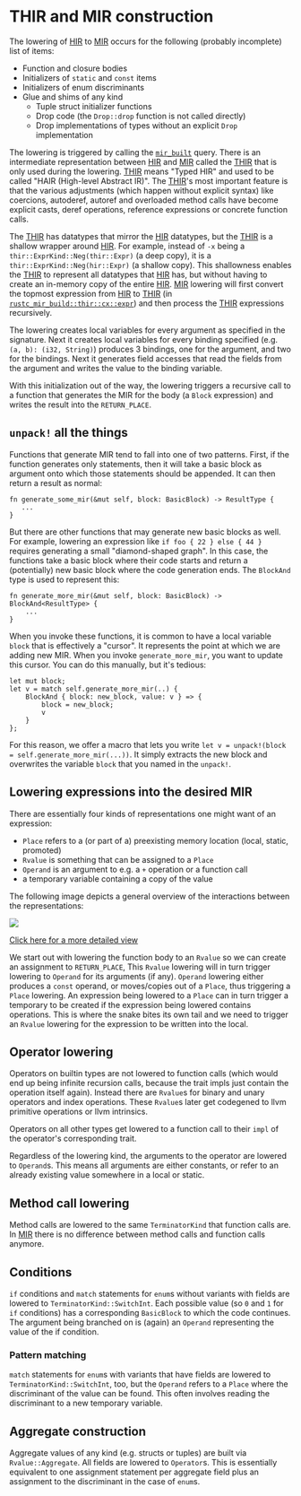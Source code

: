 # THIR and MIR construction

The lowering of [HIR] to [MIR] occurs for the following (probably incomplete)
list of items:

* Function and closure bodies
* Initializers of `static` and `const` items
* Initializers of enum discriminants
* Glue and shims of any kind
    * Tuple struct initializer functions
    * Drop code (the `Drop::drop` function is not called directly)
    * Drop implementations of types without an explicit `Drop` implementation

The lowering is triggered by calling the [`mir_built`] query.
There is an intermediate representation
between [HIR] and [MIR] called the [THIR] that is only used during the lowering.
[THIR] means "Typed HIR" and used to be called "HAIR (High-level Abstract IR)".
The [THIR]'s most important feature is that the various adjustments (which happen
without explicit syntax) like coercions, autoderef, autoref and overloaded method
calls have become explicit casts, deref operations, reference expressions or
concrete function calls.

The [THIR] has datatypes that mirror the [HIR] datatypes, but the [THIR] is a shallow
wrapper around [HIR]. For example, instead of `-x` being a `thir::ExprKind::Neg(thir::Expr)`
(a deep copy), it is a `thir::ExprKind::Neg(hir::Expr)` (a shallow copy).
This shallowness enables the [THIR] to represent all datatypes that [HIR] has, but
without having to create an in-memory copy of the entire [HIR].
[MIR] lowering will first convert the topmost expression from
[HIR] to [THIR] (in [`rustc_mir_build::thir::cx::expr`]) and then process
the [THIR] expressions recursively.

The lowering creates local variables for every argument as specified in the signature.
Next it creates local variables for every binding specified (e.g. `(a, b): (i32, String)`)
produces 3 bindings, one for the argument, and two for the bindings. Next it generates
field accesses that read the fields from the argument and writes the value to the binding
variable.

With this initialization out of the way, the lowering triggers a recursive call
to a function that generates the MIR for the body (a `Block` expression) and
writes the result into the `RETURN_PLACE`.

## `unpack!` all the things

Functions that generate MIR tend to fall into one of two patterns.
First, if the function generates only statements, then it will take a
basic block as argument onto which those statements should be appended.
It can then return a result as normal:

```rust,ignore
fn generate_some_mir(&mut self, block: BasicBlock) -> ResultType {
   ...
}
```

But there are other functions that may generate new basic blocks as well.
For example, lowering an expression like `if foo { 22 } else { 44 }`
requires generating a small "diamond-shaped graph".
In this case, the functions take a basic block where their code starts
and return a (potentially) new basic block where the code generation ends.
The `BlockAnd` type is used to represent this:

```rust,ignore
fn generate_more_mir(&mut self, block: BasicBlock) -> BlockAnd<ResultType> {
    ...
}
```

When you invoke these functions, it is common to have a local variable `block`
that is effectively a "cursor". It represents the point at which we are adding new MIR.
When you invoke `generate_more_mir`, you want to update this cursor.
You can do this manually, but it's tedious:

```rust,ignore
let mut block;
let v = match self.generate_more_mir(..) {
    BlockAnd { block: new_block, value: v } => {
        block = new_block;
        v
    }
};
```

For this reason, we offer a macro that lets you write
`let v = unpack!(block = self.generate_more_mir(...))`.
It simply extracts the new block and overwrites the
variable `block` that you named in the `unpack!`.

## Lowering expressions into the desired MIR

There are essentially four kinds of representations one might want of an expression:

* `Place` refers to a (or part of a) preexisting memory location (local, static, promoted)
* `Rvalue` is something that can be assigned to a `Place`
* `Operand` is an argument to e.g. a `+` operation or a function call
* a temporary variable containing a copy of the value

The following image depicts a general overview of the interactions between the
representations:

<img src="mir_overview.svg">

[Click here for a more detailed view](mir_detailed.svg)

We start out with lowering the function body to an `Rvalue` so we can create an
assignment to `RETURN_PLACE`, This `Rvalue` lowering will in turn trigger lowering to
`Operand` for its arguments (if any). `Operand` lowering either produces a `const`
operand, or moves/copies out of a `Place`, thus triggering a `Place` lowering. An
expression being lowered to a `Place` can in turn trigger a temporary to be created
if the expression being lowered contains operations. This is where the snake bites its
own tail and we need to trigger an `Rvalue` lowering for the expression to be written
into the local.

## Operator lowering

Operators on builtin types are not lowered to function calls (which would end up being
infinite recursion calls, because the trait impls just contain the operation itself
again). Instead there are `Rvalue`s for binary and unary operators and index operations.
These `Rvalue`s later get codegened to llvm primitive operations or llvm intrinsics.

Operators on all other types get lowered to a function call to their `impl` of the
operator's corresponding trait.

Regardless of the lowering kind, the arguments to the operator are lowered to `Operand`s.
This means all arguments are either constants, or refer to an already existing value
somewhere in a local or static.

## Method call lowering

Method calls are lowered to the same `TerminatorKind` that function calls are.
In [MIR] there is no difference between method calls and function calls anymore.

## Conditions

`if` conditions and `match` statements for `enum`s without variants with fields are
lowered to `TerminatorKind::SwitchInt`. Each possible value (so `0` and `1` for `if`
conditions) has a corresponding `BasicBlock` to which the code continues.
The argument being branched on is (again) an `Operand` representing the value of
the if condition.

### Pattern matching

`match` statements for `enum`s with variants that have fields are lowered to
`TerminatorKind::SwitchInt`, too, but the `Operand` refers to a `Place` where the
discriminant of the value can be found. This often involves reading the discriminant
to a new temporary variable.

## Aggregate construction

Aggregate values of any kind (e.g. structs or tuples) are built via `Rvalue::Aggregate`.
All fields are
lowered to `Operator`s. This is essentially equivalent to one assignment
statement per aggregate field plus an assignment to the discriminant in the
case of `enum`s.

[MIR]: ./index.html
[HIR]: ../hir.html
[THIR]: https://doc.rust-lang.org/nightly/nightly-rustc/rustc_mir_build/thir/index.html

[`rustc_mir_build::thir::cx::expr`]: https://doc.rust-lang.org/nightly/nightly-rustc/rustc_mir_build/thir/cx/expr/index.html
[`mir_built`]: https://doc.rust-lang.org/nightly/nightly-rustc/rustc_mir_build/build/fn.mir_built.html
